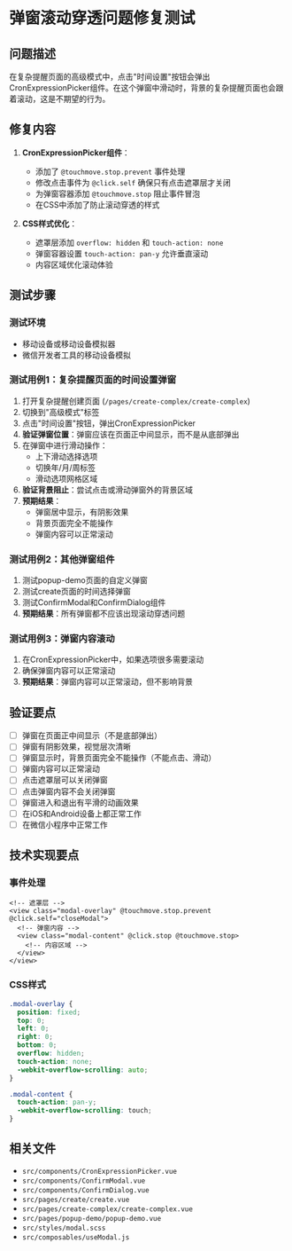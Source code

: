 # 弹窗滚动穿透问题修复测试

## 问题描述
在复杂提醒页面的高级模式中，点击"时间设置"按钮会弹出CronExpressionPicker组件。在这个弹窗中滑动时，背景的复杂提醒页面也会跟着滚动，这是不期望的行为。

## 修复内容
1. **CronExpressionPicker组件**：
   - 添加了 `@touchmove.stop.prevent` 事件处理
   - 修改点击事件为 `@click.self` 确保只有点击遮罩层才关闭
   - 为弹窗容器添加 `@touchmove.stop` 阻止事件冒泡
   - 在CSS中添加了防止滚动穿透的样式

2. **CSS样式优化**：
   - 遮罩层添加 `overflow: hidden` 和 `touch-action: none`
   - 弹窗容器设置 `touch-action: pan-y` 允许垂直滚动
   - 内容区域优化滚动体验

## 测试步骤

### 测试环境
- 移动设备或移动设备模拟器
- 微信开发者工具的移动设备模拟

### 测试用例1：复杂提醒页面的时间设置弹窗
1. 打开复杂提醒创建页面 (`/pages/create-complex/create-complex`)
2. 切换到"高级模式"标签
3. 点击"时间设置"按钮，弹出CronExpressionPicker
4. **验证弹窗位置**：弹窗应该在页面正中间显示，而不是从底部弹出
5. 在弹窗中进行滑动操作：
   - 上下滑动选择选项
   - 切换年/月/周标签
   - 滑动选项网格区域
6. **验证背景阻止**：尝试点击或滑动弹窗外的背景区域
7. **预期结果**：
   - 弹窗居中显示，有阴影效果
   - 背景页面完全不能操作
   - 弹窗内容可以正常滚动

### 测试用例2：其他弹窗组件
1. 测试popup-demo页面的自定义弹窗
2. 测试create页面的时间选择弹窗
3. 测试ConfirmModal和ConfirmDialog组件
4. **预期结果**：所有弹窗都不应该出现滚动穿透问题

### 测试用例3：弹窗内容滚动
1. 在CronExpressionPicker中，如果选项很多需要滚动
2. 确保弹窗内容可以正常滚动
3. **预期结果**：弹窗内容可以正常滚动，但不影响背景

## 验证要点
- [ ] 弹窗在页面正中间显示（不是底部弹出）
- [ ] 弹窗有阴影效果，视觉层次清晰
- [ ] 弹窗显示时，背景页面完全不能操作（不能点击、滑动）
- [ ] 弹窗内容可以正常滚动
- [ ] 点击遮罩层可以关闭弹窗
- [ ] 点击弹窗内容不会关闭弹窗
- [ ] 弹窗进入和退出有平滑的动画效果
- [ ] 在iOS和Android设备上都正常工作
- [ ] 在微信小程序中正常工作

## 技术实现要点

### 事件处理
```vue
<!-- 遮罩层 -->
<view class="modal-overlay" @touchmove.stop.prevent @click.self="closeModal">
  <!-- 弹窗内容 -->
  <view class="modal-content" @click.stop @touchmove.stop>
    <!-- 内容区域 -->
  </view>
</view>
```

### CSS样式
```scss
.modal-overlay {
  position: fixed;
  top: 0;
  left: 0;
  right: 0;
  bottom: 0;
  overflow: hidden;
  touch-action: none;
  -webkit-overflow-scrolling: auto;
}

.modal-content {
  touch-action: pan-y;
  -webkit-overflow-scrolling: touch;
}
```

## 相关文件
- `src/components/CronExpressionPicker.vue`
- `src/components/ConfirmModal.vue`
- `src/components/ConfirmDialog.vue`
- `src/pages/create/create.vue`
- `src/pages/create-complex/create-complex.vue`
- `src/pages/popup-demo/popup-demo.vue`
- `src/styles/modal.scss`
- `src/composables/useModal.js` 